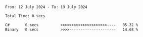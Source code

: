 <!--START_SECTION:waka-->

```txt
From: 12 July 2024 - To: 19 July 2024

Total Time: 0 secs

C#       0 secs          >>>>>>>>>>>>>>>>>>>>>----   85.32 %
Binary   0 secs          >>>>---------------------   14.68 %
```

<!--END_SECTION:waka-->
